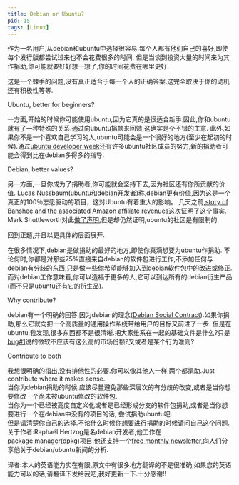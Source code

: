 ```yaml
---
title: Debian or Ubuntu?
pid: 15
tags: [Linux]
---
```

作为一名用户,从debian和ubuntu中选择很容易.每个人都有他们自己的喜好,即使每个发行版都尝试过来也不会花费很多的时间.  但是当谈到投资大量的时间来为其作捐助,你可能就要好好想一想了,你的时间花费在哪里更好.

这是一个棘手的问题,没有真正适合于每一个人的正确答案.这完全取决于你的动机还有积极性等等.

Ubuntu, better for beginners?

一方面,开始的时候你可能使用ubuntu,因为它真的是很适合新手.因此,你和ubuntu就有了一种特殊的关系.通过向ubuntu捐款来回馈,这确实是个不错的主意.
此外,如果你不是一个喜欢自己学习的人,ubuntu可能会是一个很好的地方(至少在起初的时候).通过[ubuntu developer week](https://wiki.ubuntu.com/UbuntuDeveloperWeek)还有许多ubuntu社区成员的努力,新的捐助者可能会得到比在debian多得多的指导.

Debian, better values?

另一方面,一旦你成为了捐助者,你可能就会坚持下去,因为社区还有你所贡献的价值.
Lucas Nussbaum(ubuntu和debian开发者)称,debian更有价值,因为这是一个真正的100％志愿驱动的项目，这对Ubuntu有着重大的影响。
几天之前,[story of Banshee and the associated Amazon affiliate revenues](http://www.vuntz.net/journal/post/2011/02/28/Canonical%2C-you-re-breaking-my-heart)这次证明了这个事实. Mark Shuttleworth对此[做了声明](http://www.markshuttleworth.com/archives/611#comment-345695),但是却仍然证明,ubuntu的社区是有限制的.

回到正题,并且以更具体的层面展开.

在很多情况下,debian是做捐助的最好的地方,即使你真滴想要为ubuntu作捐助.  不论何时,你都是对那些75%直接来自debian的软件包进行工作,不添加任何与debian有分歧的东西,只是做一些你希望能够加入到debian软件包中的改进或修正.
而对debian工作意味着,你可以造福于更多的人,它可以到达所有的debian衍生产品(而不只是ubuntu还有它的衍生品).

Why contribute?

debian有一个明确的回答,因为debian的理念([Debian Social Contract](http://www.debian.org/social_contract)).如果你捐助,那么它就向把一个高质量的通用操作系统带给用户的目标又前进了一步.
但是在ubuntu,我发现,很多东西都不是很清晰.把大家维系在一起的基础文件是什么?只是[bug#1](https://bugs.launchpad.net/ubuntu/+bug/1)说的微软不应该有这么高的市场份额?又或者是某个行为准则?

Contribute to both

我想很明确的指出,没有排他性的必要.你可以像其他人一样,两个都捐助.Just contribute where it makes sense.  
当你为debian捐助的时候,应该尽量避免那些深层次的有分歧的改变,或者是当你想要修改一个尚未被ubuntu修改的软件包.  
当你为一个已经被高度自定义化或者是已经形成分支的软件包捐助,或者是当你想要进行一个在debian中没有的项目的话, 尝试捐助ubuntu吧.  
但是请清楚你自己的选择.不论什么时候你想要进行捐助的时候请问自己这个问题.  
关于作者:Raphaël Hertzog是名debian开发者,他工作在package manager(dpkg)项目.他还支持一个[free monthly newsletter](ttp://raphaelhertzog.com/email-newsletter/),向人们分享他关于debian/ubuntu新闻的分析.

译者:本人的英语能力实在有限,原文中有很多地方翻译的不是很准确,如果您的英语能力可以的话,请翻译下发给我吧,我好更新一下.十分感谢!!

